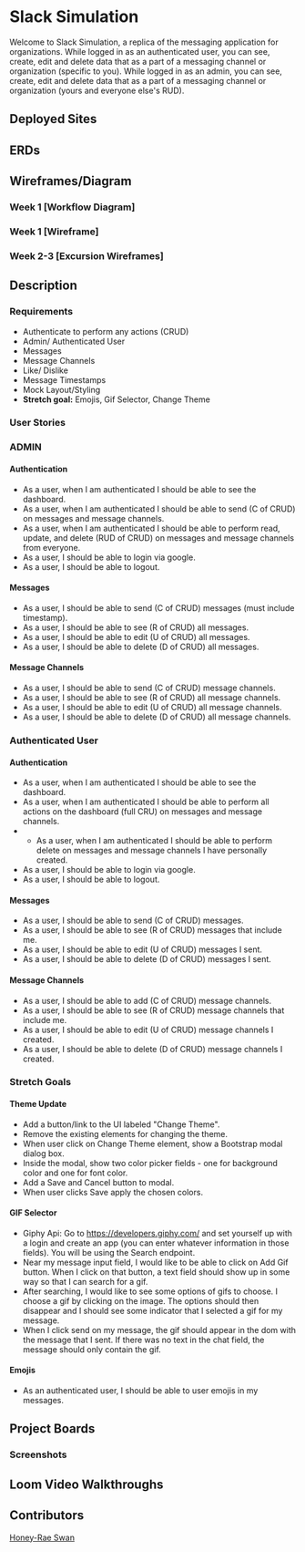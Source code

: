 # Slack Simulation
Welcome to Slack Simulation, a replica of the messaging application for organizations. 
While logged in as an authenticated user, you can see, create, edit and delete data that as a part of a messaging channel or organization (specific to you).
While logged in as an admin, you can see, create, edit and delete data that as a part of a messaging channel or organization (yours and everyone else's RUD).

## Deployed Sites


## ERDs


## Wireframes/Diagram
### Week 1 [Workflow Diagram]
### Week 1 [Wireframe]
### Week 2-3 [Excursion Wireframes]

## Description

### Requirements
* Authenticate to perform any actions (CRUD)
* Admin/ Authenticated User
* Messages
* Message Channels
* Like/ Dislike
* Message Timestamps
* Mock Layout/Styling 
* **Stretch goal:** Emojis, Gif Selector, Change Theme

### User Stories

### ADMIN 

#### Authentication
* As a user, when I am authenticated I should be able to see the dashboard.
* As a user, when I am authenticated I should be able to send (C of CRUD) on messages and message channels.
* As a user, when I am authenticated I should be able to perform read, update, and delete (RUD of CRUD) on messages and message channels from everyone.
* As a user, I should be able to login via google.
* As a user, I should be able to logout.

#### Messages
* As a user, I should be able to send (C of CRUD) messages (must include timestamp).
* As a user, I should be able to see (R of CRUD) all messages.
* As a user, I should be able to edit (U of CRUD) all messages.
* As a user, I should be able to delete (D of CRUD) all messages.

#### Message Channels
* As a user, I should be able to send (C of CRUD) message channels.
* As a user, I should be able to see (R of CRUD) all message channels.
* As a user, I should be able to edit (U of CRUD) all message channels.
* As a user, I should be able to delete (D of CRUD) all message channels.

### Authenticated User

#### Authentication
* As a user, when I am authenticated I should be able to see the dashboard.
* As a user, when I am authenticated I should be able to perform all actions on the dashboard (full CRU) on messages and message channels.
* * As a user, when I am authenticated I should be able to perform delete on messages and message channels I have personally created.
* As a user, I should be able to login via google.
* As a user, I should be able to logout.

#### Messages
* As a user, I should be able to send (C of CRUD) messages.
* As a user, I should be able to see (R of CRUD) messages that include me.
* As a user, I should be able to edit (U of CRUD) messages I sent.
* As a user, I should be able to delete (D of CRUD) messages I sent.

#### Message Channels
* As a user, I should be able to add (C of CRUD) message channels.
* As a user, I should be able to see (R of CRUD) message channels that include me.
* As a user, I should be able to edit (U of CRUD) message channels I created.
* As a user, I should be able to delete (D of CRUD) message channels I created.


### Stretch Goals

#### Theme Update
* Add a button/link to the UI labeled "Change Theme".
* Remove the existing elements for changing the theme.
* When user click on Change Theme element, show a Bootstrap modal dialog box.
* Inside the modal, show two color picker fields - one for background color and one for font color.
* Add a Save and Cancel button to modal.
* When user clicks Save apply the chosen colors.

#### GIF Selector
* Giphy Api: Go to https://developers.giphy.com/ and set yourself up with a login and create an app (you can enter whatever information in those fields). You will be using the Search endpoint.
* Near my message input field, I would like to be able to click on Add Gif button. When I click on that button, a text field should show up in some way so that I can search for a gif.
* After searching, I would like to see some options of gifs to choose. I choose a gif by clicking on the image. The options should then disappear and I should see some indicator that I selected a gif for my message.
* When I click send on my message, the gif should appear in the dom with the message that I sent. If there was no text in the chat field, the message should only contain the gif.

#### Emojis
* As an authenticated user, I should be able to user emojis in my messages.


## Project Boards


### Screenshots



## Loom Video Walkthroughs


## Contributors
[Honey-Rae Swan](https://github.com/thedigitalmenagerie)


